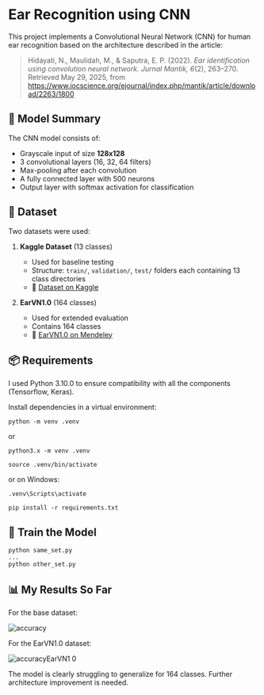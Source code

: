 # Ear Recognition using CNN

This project implements a Convolutional Neural Network (CNN) for human ear recognition based on the architecture described in the article:

> Hidayati, N., Maulidah, M., & Saputra, E. P. (2022). *Ear identification using convolution neural network. Jurnal Mantik, 6*(2), 263–270. Retrieved May 29, 2025, from https://www.iocscience.org/ejournal/index.php/mantik/article/download/2263/1800 

## 🧠 Model Summary

The CNN model consists of:
- Grayscale input of size **128x128**
- 3 convolutional layers (16, 32, 64 filters)
- Max-pooling after each convolution
- A fully connected layer with 500 neurons
- Output layer with softmax activation for classification

## 📁 Dataset

Two datasets were used:

1. **Kaggle Dataset** (13 classes)  
   - Used for baseline testing
   - Structure: `train/`, `validation/`, `test/` folders each containing 13 class directories
   - 📎 [Dataset on Kaggle](https://www.kaggle.com/datasets/omarhatif/datasets-for-ear-detection-and-recognition)

2. **EarVN1.0** (164 classes)  
   - Used for extended evaluation
   - Contains 164 classes
   - 📎 [EarVN1.0 on Mendeley](https://doi.org/10.17632/yws3v3mwx3.4)

## 📦 Requirements

I used Python 3.10.0 to ensure compatibility with all the components (Tensorflow, Keras).

Install dependencies in a virtual environment:

```
python -m venv .venv
```
or
```
python3.x -m venv .venv
```
```
source .venv/bin/activate
```
or on Windows:
```
.venv\Scripts\activate
```
```
pip install -r requirements.txt
```

## 🚀 Train the Model

```
python same_set.py
...
python other_set.py
```

## 📊 My Results So Far

For the base dataset:

![accuracy](https://github.com/user-attachments/assets/ee2c1ed9-1c8f-4e99-8221-00541665f23d)

For the EarVN1.0 dataset:

![accuracyEarVN1 0](https://github.com/user-attachments/assets/4f315513-13bd-43b2-93f3-211bba6c324a)



The model is clearly struggling to generalize for 164 classes. Further architecture improvement is needed.
